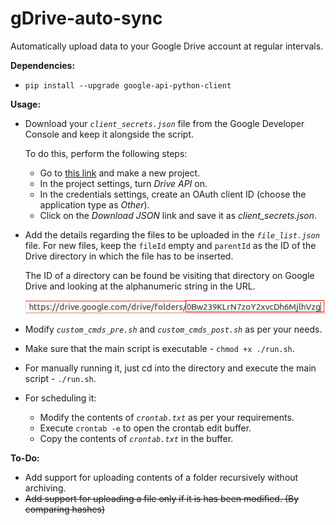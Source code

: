 # gDrive-auto-sync

Automatically upload data to your Google Drive account at regular intervals.

**Dependencies:**
 - `pip install --upgrade google-api-python-client`

**Usage:**
 - Download your *`client_secrets.json`* file from the Google Developer Console and keep it alongside the script.

   To do this, perform the following steps:
    - Go to [this link](https://console.developers.google.com/project) and make a new project.
    - In the project settings, turn *Drive API* on.
    - In the credentials settings, create an OAuth client ID (choose the application type as *Other*).
    - Click on the *Download JSON* link and save it as *client_secrets.json*.
 - Add the details regarding the files to be uploaded in the *`file_list.json`* file. For new files, keep the `fileId` empty and `parentId` as the ID of the Drive directory in which the file has to be inserted.

   The ID of a directory can be found be visiting that directory on Google Drive and looking at the alphanumeric string in the URL.

   ![Finding Directory ID on Google Drive](gDrive-auto-sync/screenshots/gdrive_directory_id.png?raw=true "Finding Directory ID on Google Drive")
 - Modify *`custom_cmds_pre.sh`* and *`custom_cmds_post.sh`* as per your needs.
 - Make sure that the main script is executable - `chmod +x ./run.sh`.
 - For manually running it, just cd into the directory and execute the main script - `./run.sh`.
 - For scheduling it:
   - Modify the contents of *`crontab.txt`* as per your requirements.
   - Execute `crontab -e` to open the crontab edit buffer.
   - Copy the contents of *`crontab.txt`* in the buffer.

**To-Do:**
 - Add support for uploading contents of a folder recursively without archiving.
 - ~~Add support for uploading a file only if it is has been modified. (By comparing hashes)~~
